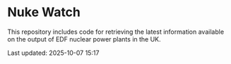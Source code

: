 # Nuke Watch

This repository includes code for retrieving the latest information available on the output of EDF nuclear power plants in the UK.

Last updated: 2025-10-07 15:17